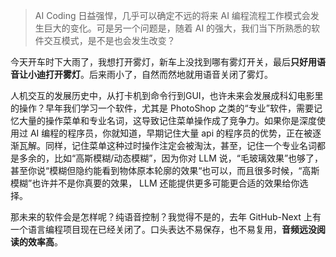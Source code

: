 > AI Coding 日益强悍，几乎可以确定不远的将来 AI 编程流程工作模式会发生巨大的变化。可是另一个问题是，随着 AI 的强大，我们当下所熟悉的软件交互模式，是不是也会发生改变？

今天开车时下大雨了，我想打开雾灯，新车上没找到哪有雾灯开关，最后**只好用语音让小迪打开雾灯**。后来雨小了，自然而然地就用语音关闭了雾灯。

人机交互的发展历史中，从打卡机到命令行到GUI，也许未来会发展成科幻电影里的操作？早年我们学习一个软件，尤其是 PhotoShop 之类的“专业”软件，需要记忆大量的操作菜单和专业名词，这导致记住菜单操作成了竞争力。如果你是深度使用过 AI 编程的程序员，你就知道，早期记住大量 api 的程序员的优势，正在被逐渐瓦解。同样，记住菜单这种过时操作注定会被淘汰，甚至，记住一个专业名词都是多余的，比如“高斯模糊/动态模糊”，因为你对 LLM 说，“毛玻璃效果”也够了，甚至你说“模糊但隐约能看到物体原本轮廓的效果“也可以，而且很多时候，“高斯模糊”也许并不是你真要的效果， LLM 还能提供更多可能更合适的效果给你选择。

那未来的软件会是怎样呢？纯语音控制？我觉得不是的，去年 GitHub-Next 上有一个语言编程项目现在已经关闭了。口头表达不易保存，也不易复用，**音频远没阅读的效率高**。

